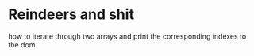 # Reindeers and shit

how to iterate through two arrays and print the corresponding indexes to the dom